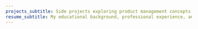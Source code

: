 ```yaml
---
projects_subtitle: Side projects exploring product management concepts, user research methodologies, and data-driven solutions I've developed to solve real-world problems!
resume_subtitle: My educational background, professional experience, and technical expertise in product management, consulting, and system design!
---
```


